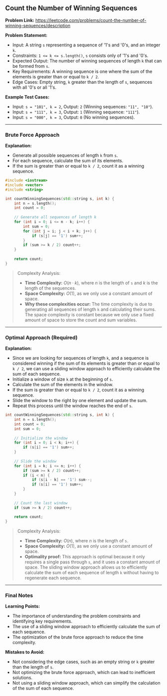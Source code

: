 ## Count the Number of Winning Sequences

**Problem Link:** https://leetcode.com/problems/count-the-number-of-winning-sequences/description

**Problem Statement:**
- Input: A string `s` representing a sequence of '1's and '0's, and an integer `k`.
- Constraints: `1 <= k <= s.length()`, `s` consists only of '1's and '0's.
- Expected Output: The number of winning sequences of length `k` that can be formed from `s`.
- Key Requirements: A winning sequence is one where the sum of the elements is greater than or equal to `k / 2`.
- Edge Cases: Empty string, `k` greater than the length of `s`, sequences with all '0's or all '1's.

**Example Test Cases:**
- Input: `s = "101", k = 2`, Output: `2` (Winning sequences: `"11", "10"`).
- Input: `s = "111", k = 3`, Output: `1` (Winning sequence: `"111"`).
- Input: `s = "000", k = 3`, Output: `0` (No winning sequences).

---

### Brute Force Approach

**Explanation:**
- Generate all possible sequences of length `k` from `s`.
- For each sequence, calculate the sum of its elements.
- If the sum is greater than or equal to `k / 2`, count it as a winning sequence.

```cpp
#include <iostream>
#include <vector>
#include <string>

int countWinningSequences(std::string s, int k) {
    int n = s.length();
    int count = 0;
    
    // Generate all sequences of length k
    for (int i = 0; i <= n - k; i++) {
        int sum = 0;
        for (int j = i; j < i + k; j++) {
            if (s[j] == '1') sum++;
        }
        if (sum >= k / 2) count++;
    }
    
    return count;
}
```

> Complexity Analysis:
> - **Time Complexity:** $O(n \cdot k)$, where $n$ is the length of `s` and $k$ is the length of the sequences.
> - **Space Complexity:** $O(1)$, as we only use a constant amount of space.
> - **Why these complexities occur:** The time complexity is due to generating all sequences of length `k` and calculating their sums. The space complexity is constant because we only use a fixed amount of space to store the count and sum variables.

---

### Optimal Approach (Required)

**Explanation:**
- Since we are looking for sequences of length `k`, and a sequence is considered winning if the sum of its elements is greater than or equal to `k / 2`, we can use a sliding window approach to efficiently calculate the sum of each sequence.
- Initialize a window of size `k` at the beginning of `s`.
- Calculate the sum of the elements in the window.
- If the sum is greater than or equal to `k / 2`, count it as a winning sequence.
- Slide the window to the right by one element and update the sum.
- Repeat this process until the window reaches the end of `s`.

```cpp
int countWinningSequences(std::string s, int k) {
    int n = s.length();
    int count = 0;
    int sum = 0;
    
    // Initialize the window
    for (int i = 0; i < k; i++) {
        if (s[i] == '1') sum++;
    }
    
    // Slide the window
    for (int i = k; i <= n; i++) {
        if (sum >= k / 2) count++;
        if (i < n) {
            if (s[i - k] == '1') sum--;
            if (s[i] == '1') sum++;
        }
    }
    
    // Count the last window
    if (sum >= k / 2) count++;
    
    return count;
}
```

> Complexity Analysis:
> - **Time Complexity:** $O(n)$, where $n$ is the length of `s`.
> - **Space Complexity:** $O(1)$, as we only use a constant amount of space.
> - **Optimality proof:** This approach is optimal because it only requires a single pass through `s`, and it uses a constant amount of space. The sliding window approach allows us to efficiently calculate the sum of each sequence of length `k` without having to regenerate each sequence.

---

### Final Notes

**Learning Points:**
- The importance of understanding the problem constraints and identifying key requirements.
- The use of a sliding window approach to efficiently calculate the sum of each sequence.
- The optimization of the brute force approach to reduce the time complexity.

**Mistakes to Avoid:**
- Not considering the edge cases, such as an empty string or `k` greater than the length of `s`.
- Not optimizing the brute force approach, which can lead to inefficient solutions.
- Not using a sliding window approach, which can simplify the calculation of the sum of each sequence.